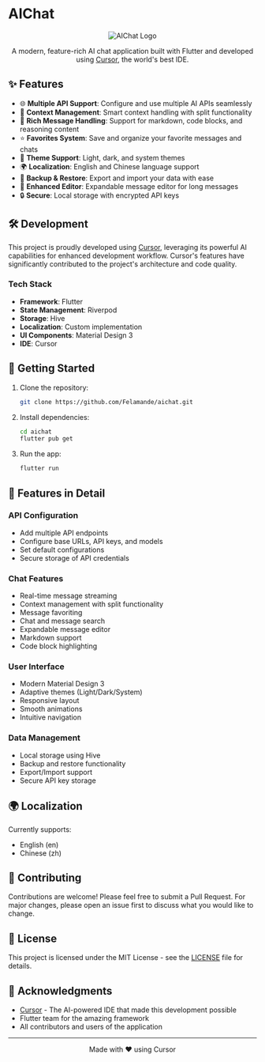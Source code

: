 # AIChat

<div align="center">

![AIChat Logo](assets/icons/app_icon.png)

A modern, feature-rich AI chat application built with Flutter and developed using [Cursor](https://cursor.sh), the world's best IDE.

</div>

## ✨ Features

- 🌐 **Multiple API Support**: Configure and use multiple AI APIs seamlessly
- 🔄 **Context Management**: Smart context handling with split functionality
- 💬 **Rich Message Handling**: Support for markdown, code blocks, and reasoning content
- ⭐ **Favorites System**: Save and organize your favorite messages and chats
- 🌙 **Theme Support**: Light, dark, and system themes
- 🌍 **Localization**: English and Chinese language support
- 💾 **Backup & Restore**: Export and import your data with ease
- 📝 **Enhanced Editor**: Expandable message editor for long messages
- 🔒 **Secure**: Local storage with encrypted API keys

## 🛠️ Development

This project is proudly developed using [Cursor](https://cursor.sh), leveraging its powerful AI capabilities for enhanced development workflow. Cursor's features have significantly contributed to the project's architecture and code quality.

### Tech Stack

- **Framework**: Flutter
- **State Management**: Riverpod
- **Storage**: Hive
- **Localization**: Custom implementation
- **UI Components**: Material Design 3
- **IDE**: Cursor

## 🚀 Getting Started

1. Clone the repository:
   ```bash
   git clone https://github.com/Felamande/aichat.git
   ```

2. Install dependencies:
   ```bash
   cd aichat
   flutter pub get
   ```

3. Run the app:
   ```bash
   flutter run
   ```

## 📱 Features in Detail

### API Configuration
- Add multiple API endpoints
- Configure base URLs, API keys, and models
- Set default configurations
- Secure storage of API credentials

### Chat Features
- Real-time message streaming
- Context management with split functionality
- Message favoriting
- Chat and message search
- Expandable message editor
- Markdown support
- Code block highlighting

### User Interface
- Modern Material Design 3
- Adaptive themes (Light/Dark/System)
- Responsive layout
- Smooth animations
- Intuitive navigation

### Data Management
- Local storage using Hive
- Backup and restore functionality
- Export/Import support
- Secure API key storage

## 🌍 Localization

Currently supports:
- English (en)
- Chinese (zh)

## 🤝 Contributing

Contributions are welcome! Please feel free to submit a Pull Request. For major changes, please open an issue first to discuss what you would like to change.

## 📄 License

This project is licensed under the MIT License - see the [LICENSE](LICENSE) file for details.

## 🙏 Acknowledgments

- [Cursor](https://cursor.sh) - The AI-powered IDE that made this development possible
- Flutter team for the amazing framework
- All contributors and users of the application

---

<div align="center">
Made with ❤️ using Cursor
</div>
